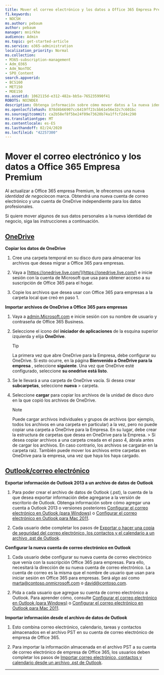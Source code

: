 ```yaml
---
title: Mover el correo electrónico y los datos a Office 365 Empresa Premium
f1.keywords:
- NOCSH
ms.author: pebaum
author: pebaum
manager: mnirkhe
audience: Admin
ms.topic: get-started-article
ms.service: o365-administration
localization_priority: Normal
ms.collection:
- M365-subscription-management
- Adm_O365
- Adm_NonTOC
- SPO_Content
search.appverid:
- BCS160
- MET150
- MOE150
ms.assetid: 1062115d-e312-482a-bb5a-765235990f41
ROBOTS: NOINDEX
description: Obtenga información sobre cómo mover datos a la nueva identidad de negocio.
ms.openlocfilehash: 878d4b66907cc6419ff23cbb61e56e32c7c601bc
ms.sourcegitcommit: ca2b58ef8f5be24f09e73620b74a1ffcf2d4c290
ms.translationtype: MT
ms.contentlocale: es-ES
ms.lasthandoff: 02/24/2020
ms.locfileid: "42257300"
---
```

# <a name="move-email-and-data-to-office-365-business-premium"></a>Mover el correo electrónico y los datos a Office 365 Empresa Premium

Al actualizar a Office 365 empresa Premium, le ofrecemos una nueva *identidad de negocio*con marca. Obtendrá una nueva cuenta de correo electrónico y una cuenta de OneDrive independiente para los datos profesionales. 
  
Si quiere mover algunos de sus datos personales a la nueva identidad de negocio, siga las instrucciones a continuación.
  
## <a name="onedrive"></a>[OneDrive](#tab/OneDrive)
  
 **Copiar los datos de OneDrive**
1. Cree una carpeta temporal en su disco duro para almacenar los archivos que desea migrar a Office 365 para empresas.
    
2. Vaya a [https://onedrive.live.com/](https://onedrive.live.com/) e inicie sesión con la cuenta de Microsoft que usa para obtener acceso a su suscripción de Office 365 para el hogar. 
    
3. Copie los archivos que desea usar con Office 365 para empresas a la carpeta local que creó en paso 1.
    
 **Importar archivos de OneDrive a Office 365 para empresas**
1. Vaya a [admin.Microsoft.com](https://go.microsoft.com/fwlink/?LinkId=816877) e inicie sesión con su nombre de usuario y contraseña de Office 365 Business. 
    
2. Seleccione el icono del **iniciador de aplicaciones** de la esquina superior izquierda y elija **OneDrive**.
  
    > [!TIP]
    > La primera vez que abre OneDrive para la Empresa, debe configurar su OneDrive. Si esto ocurre, en la página **Bienvenido a OneDrive para la empresa** , seleccione **siguiente**. Una vez que OneDrive esté configurado, seleccione **su onedrive está listo**. 
  
3. Se le llevará a una carpeta de OneDrive vacía. Si desea crear **subcarpetas**, seleccione **nueva** \> carpeta.

4. Seleccione **cargar** para copiar los archivos de la unidad de disco duro en la que copió los archivos de OneDrive. 
  
    > [!NOTE]
    >  Puede cargar archivos individuales y grupos de archivos (por ejemplo, todos los archivos en una carpeta en particular) a la vez, pero no puede copiar una carpeta a OneDrive para la Empresa. En su lugar, debe crear la estructura de carpetas que desea en OneDrive para la Empresa. >  Si desea copiar archivos a una carpeta creada en el paso 4, ábrala antes de cargar los archivos. En caso contrario, los archivos se cargarán en la carpeta raíz. También puede mover los archivos entre carpetas en OneDrive para la empresa, una vez que haya los haya cargado. 
  
## <a name="outlookemail"></a>[Outlook/correo electrónico](#tab/Outlook)
  
 **Exportar información de Outlook 2013 a un archivo de datos de Outlook**
1. Para poder crear el archivo de datos de Outlook (.pst), la cuenta de la que desea exportar información debe agregarse a la versión de escritorio de Outlook. Obtenga información sobre cómo agregar una cuenta a Outlook 2013 o versiones posteriores [Configurar el correo electrónico en Outlook (para Windows)](https://support.office.com/article/6e27792a-9267-4aa4-8bb6-c84ef146101b.aspx) o [Configurar el correo electrónico en Outlook para Mac 2011](https://support.office.com/article/d7b404a0-6e18-4d95-bed8-2de7661563ca.aspx).
    
2. Cada usuario debe completar los pasos de [Exportar o hacer una copia de seguridad del correo electrónico, los contactos y el calendario a un archivo .pst de Outlook](https://support.office.com/article/14252b52-3075-4e9b-be4e-ff9ef1068f91.aspx).
    
 **Configurar la nueva cuenta de correo electrónico en Outlook**
1. Cada usuario debe configurar su nueva cuenta de correo electrónico que venía con la suscripción Office 365 para empresas. Para ello, necesitará la dirección de su nueva cuenta de correo electrónico. La cuenta de correo es la misma que el nombre de usuario que usan para iniciar sesión en Office 365 para empresas. Será algo así como marta@contoso.onmicrosoft.com o david@contoso.com.
    
2. Pida a cada usuario que agregue su cuenta de correo electrónico a Outlook. Para aprender cómo, consulte [Configurar el correo electrónico en Outlook (para Windows)](https://support.office.com/article/6e27792a-9267-4aa4-8bb6-c84ef146101b.aspx) o [Configurar el correo electrónico en Outlook para Mac 2011](https://support.office.com/article/d7b404a0-6e18-4d95-bed8-2de7661563ca.aspx).
    
 **Importar información desde el archivo de datos de Outlook**
1. Esto combina correo electrónico, calendario, tareas y contactos almacenados en el archivo PST en su cuenta de correo electrónico de empresa de Office 365.
    
2. Para importar la información almacenada en el archivo PST a su cuenta de correo electrónico de empresa de Office 365, los usuarios deben completar los pasos de [Importar correo electrónico, contactos y calendario desde un archivo .pst de Outlook](https://support.office.com/article/431a8e9a-f99f-4d5f-ae48-ded54b3440ac.aspx).
    
---

